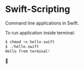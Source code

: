 # Swift-Scripting
Command line applications in Swift. 

To run application inside terminal:

```swift
$ chmod +x hello.swift 
$ ./hello.swift
Hello from terminal!
```

:tada:
